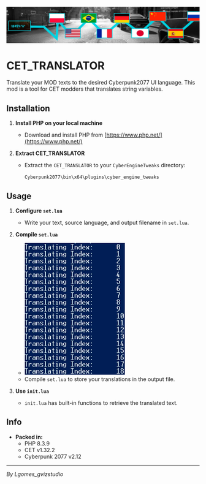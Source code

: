 ![My Image](15599-1720073018-2095882523.png)
# CET_TRANSLATOR

Translate your MOD texts to the desired Cyberpunk2077 UI language. This mod is a tool for CET modders that translates string variables.

## Installation

1. **Install PHP on your local machine**
   - Download and install PHP from [https://www.php.net/](https://www.php.net/)

2. **Extract CET_TRANSLATOR**
   - Extract the `CET_TRANSLATOR` to your `CyberEngineTweaks` directory:
     ```
     Cyberpunk2077\bin\x64\plugins\cyber_engine_tweaks
     ```

## Usage

1. **Configure `set.lua`**
   - Write your text, source language, and output filename in `set.lua`.

2. **Compile `set.lua`**
   - ![My Image](15599-1720073026-2097235707.png)
   - Compile `set.lua` to store your translations in the output file.



3. **Use `init.lua`**
   - `init.lua` has built-in functions to retrieve the translated text.

## Info

- **Packed in:**
  - PHP 8.3.9
  - CET v1.32.2
  - Cyberpunk 2077 v2.12

---

*By Lgomes_gvizstudio*

